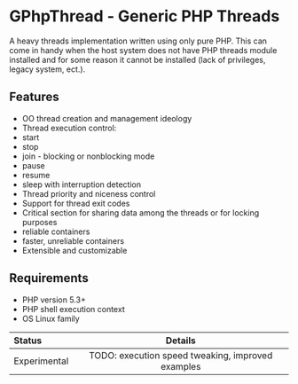 GPhpThread - Generic PHP Threads
================================

A heavy threads implementation written using only pure PHP. This can
come in handy when the host system does not have PHP threads module
installed and for some reason it cannot be installed (lack of
privileges, legacy system, ect.).

Features
--------

* OO thread creation and management ideology
* Thread execution control:
 * start
 * stop
 * join - blocking or nonblocking mode
 * pause
 * resume
 * sleep with interruption detection
* Thread priority and niceness control
* Support for thread exit codes
* Critical section for sharing data among the threads or for locking purposes
 * reliable containers
 * faster, unreliable containers
* Extensible and customizable

Requirements
------------

* PHP version 5.3+
* PHP shell execution context
* OS Linux family

|Status|Details|
|:-----|:------------------------------------------------------------------------:|
|Experimental|TODO: execution speed tweaking, improved examples|
